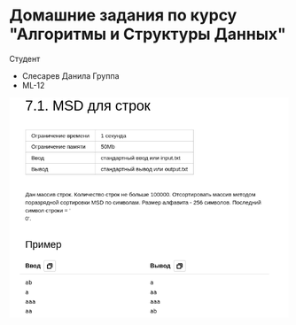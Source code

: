 # Домашние задания по курсу "Алгоритмы и Структуры Данных"

Студент
  * Слесарев Данила 
Группа
  * ML-12

![](img/2023-06-21-14-46-14.png)
